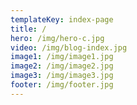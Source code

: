 ```yaml
---
templateKey: index-page
title: /
hero: /img/hero-c.jpg
video: /img/blog-index.jpg
image1: /img/image1.jpg
image2: /img/image2.jpg
image3: /img/image3.jpg
footer: /img/footer.jpg
---
```

